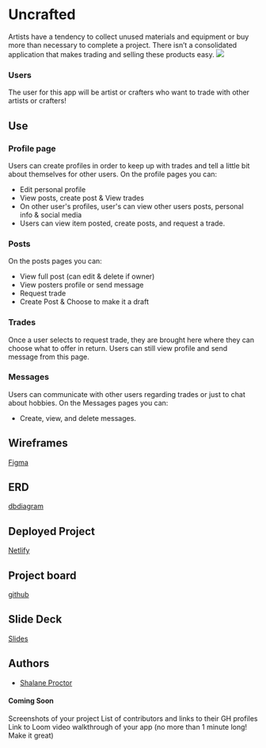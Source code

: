 # Uncrafted

Artists have a tendency to collect unused materials and equipment or buy more than necessary to complete a project. There isn’t a consolidated application that makes trading and selling these products easy.
![](https://i.pinimg.com/564x/8d/5f/62/8d5f62968c07c376fb2e4d3b12b248d9.jpg)
### Users
The user for this app will be artist or crafters who want to trade with other artists or crafters!
## Use
### Profile page
Users can create profiles in order to keep up with trades and tell a little bit about themselves for other users.
On the profile pages you can:
- Edit personal profile
- View posts, create post & View trades
- On other user's profiles, user's can view other users posts, personal info & social media
- Users can view item posted, create posts, and request a trade.
### Posts
On the posts pages you can:
- View full post (can edit & delete if owner)
- View posters profile or send message
- Request trade
- Create Post & Choose to make it a draft
### Trades
Once a user selects to request trade, they are brought here where they can choose what to offer in return. Users can still view profile and send message from this page.
### Messages
Users can communicate with other users regarding trades or just to chat about hobbies.
On the Messages pages you can:
- Create, view, and delete messages.

## Wireframes
[Figma](https://www.figma.com/file/ioW4g3OohMPVgPbJPqspzB/Uncrafted?node-id=0%3A1)
## ERD
[dbdiagram](https://dbdiagram.io/d/62fbc919c2d9cf52fab9f2c2)
## Deployed Project
[Netlify](https://uncrafted.netlify.app)
## Project board
[github](https://github.com/users/shalane-proctor/projects/2/views/1)
## Slide Deck
[Slides](https://docs.google.com/presentation/d/1rR-LWDaBMj_nVD5BedMrVW_gJO4jqP3oL7ru6R5fP3c/edit?usp=sharing)
## Authors
- [Shalane Proctor](https://www.github.com/shalane-proctor)

#### Coming Soon
Screenshots of your project
List of contributors and links to their GH profiles
Link to Loom video walkthrough of your app (no more than 1 minute long! Make it great)
